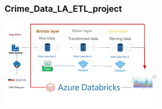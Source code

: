 # Crime_Data_LA_ETL_project

![Project Pipeline](https://github.com/rohit-ashva900/Crime_Data_LA_ETL_project/blob/main/CrimeDataProject.jpg)
